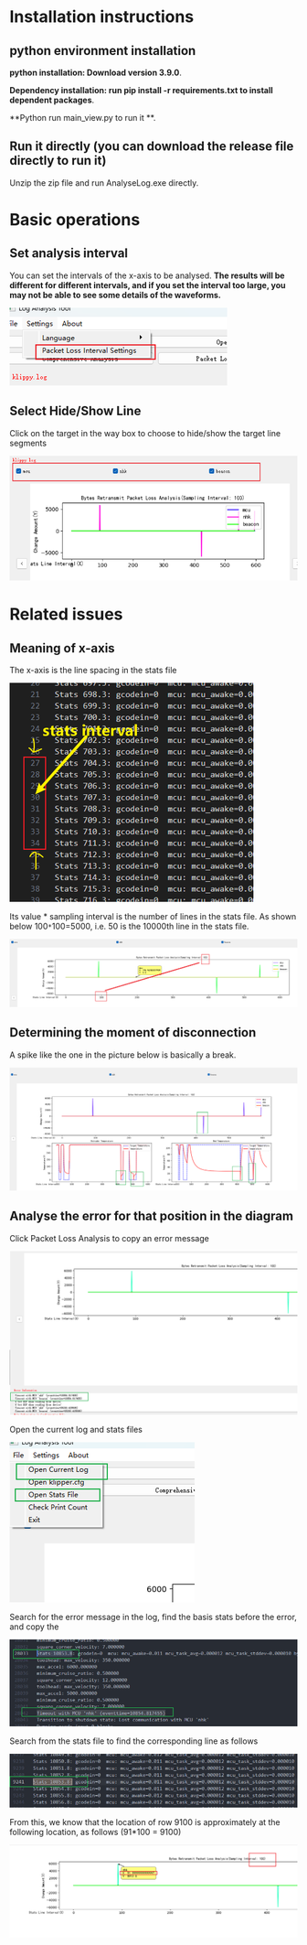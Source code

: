 



# Installation instructions



## python environment installation



**python installation: Download version 3.9.0**.

**Dependency installation: run pip install -r requirements.txt to install dependent packages**.

**Python run main_view.py to run it **.





## Run it directly (you can download the release file directly to run it)



Unzip the zip file and run AnalyseLog.exe directly.





# Basic operations



## Set analysis interval

You can set the intervals of the x-axis to be analysed. **The results will be different for different intervals, and if you set the interval too large, you may not be able to see some details of the waveforms.**

![image-20240902143143741](.\img\image-20240902143143741.png)



## Select Hide/Show Line



Click on the target in the way box to choose to hide/show the target line segments

![image-20240902144944322](.\img\image-20240902144944322.png)



# Related issues





## Meaning of x-axis

The x-axis is the line spacing in the stats file



![image-20240822101753771](.\img\image-20240822101753771.png)





Its value * sampling interval is the number of lines in the stats file. As shown below 100`*`100=5000, i.e. 50 is the 10000th line in the stats file.

![image-20240902143306123](.\img\image-20240902143306123.png)







## Determining the moment of disconnection

A spike like the one in the picture below is basically a break.

![image-20240902143403815](.\img\image-20240902143403815.png)





## Analyse the error for that position in the diagram



Click Packet Loss Analysis to copy an error message

![](.\img\image-20240902143424564.png)


Open the current log and stats files

![image-20240902143442520](.\img\image-20240902143442520.png)





Search for the error message in the log, find the basis stats before the error, and copy the

![image-20240902143528597](.\img\image-20240902143528597.png)





Search from the stats file to find the corresponding line as follows

![image-20240902143544132](.\img\image-20240902143544132.png)



From this, we know that the location of row 9100 is approximately at the following location, as follows (91*100 = 9100)

![image-20240902143631964](.\img\image-20240902143631964.png)